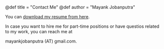 @def title = "Contact Me"
@def author = "Mayank Jobanputra"

You can [download my resume from here](https://www.dropbox.com/s/irgclyonb8c6hdd/Resume_Mayank.pdf?dl=0).

In case you want to hire me for part-time positions or have questios related to my work, you can reach me at 

mayankjobanputra (AT) gmail.com.
